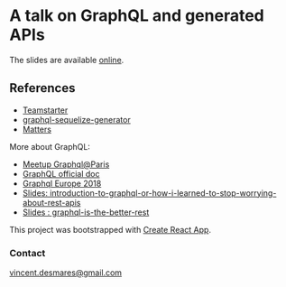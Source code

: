 # A talk on GraphQL and generated APIs

The slides are available [online](https://vincentdesmares.github.io/talk-generating-graphql-apis/).

## References

- [Teamstarter](https://teamstarter.co)
- [graphql-sequelize-generator](https://github.com/matterstech/graphql-sequelize-generator)
- [Matters](https://matters.tech)

More about GraphQL:

- [Meetup Graphql@Paris](https://www.meetup.com/parisgraphql/)
- [GraphQL official doc](https://graphql.org/learn/)
- [Graphql Europe 2018](https://medium.com/graphqlconf/watch-all-talks-from-graphql-europe-2018-4a47ee28570a)
- [Slides: introduction-to-graphql-or-how-i-learned-to-stop-worrying-about-rest-apis](https://www.slideshare.net/AhmadHafizIsmail/introduction-to-graphql-or-how-i-learned-to-stop-worrying-about-rest-apis)
- [Slides : graphql-is-the-better-rest](https://www.slideshare.net/DataWorksMD/graphql-is-the-better-rest?qid=c1e36de6-f4f2-4a9f-87c5-fe6ec9404ccc&v=&b=&from_search=1)

This project was bootstrapped with [Create React App](https://github.com/facebookincubator/create-react-app).

### Contact

vincent.desmares@gmail.com
